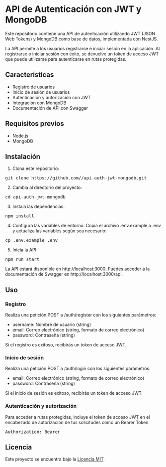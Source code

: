 <h1>API de Autenticación con JWT y MongoDB</h1>

Este repositorio contiene una API de autenticación utilizando JWT (JSON Web Tokens) y MongoDB como base de datos, implementada con NestJS.

La API permite a los usuarios registrarse e iniciar sesión en la aplicación. Al registrarse o iniciar sesión con éxito, se devuelve un token de acceso JWT que puede utilizarse para autenticarse en rutas protegidas.

<h2>Características</h2>

- Registro de usuarios
- Inicio de sesión de usuarios
- Autenticación y autorización con JWT
- Integración con MongoDB
- Documentación de API con Swagger

<h2>Requisitos previos</h2>

- Node.js
- MongoDB

<h2>Instalación</h2>

1. Clona este repositorio:

<pre>
git clone https://github.com/<tu-usuario>/api-auth-jwt-mongodb.git
</pre>

2. Cambia al directorio del proyecto:

<pre>
cd api-auth-jwt-mongodb
</pre>

3. Instala las dependencias:

<pre>
npm install
</pre>

4. Configura las variables de entorno. Copia el archivo .env.example a .env y actualiza las variables según sea necesario:

<pre>
cp .env.example .env
</pre>

5. Inicia la API:

<pre>
npm run start
</pre>

La API estará disponible en http://localhost:3000. Puedes acceder a la documentación de Swagger en http://localhost:3000/api.

<h2>Uso</h2>

<h3>Registro</h3>

Realiza una petición POST a /auth/register con los siguientes parámetros:

- username: Nombre de usuario (string)
- email: Correo electrónico (string, formato de correo electrónico)
- password: Contraseña (string)

Si el registro es exitoso, recibirás un token de acceso JWT.

<h3>Inicio de sesión</h3>

Realiza una petición POST a /auth/login con los siguientes parámetros:

- email: Correo electrónico (string, formato de correo electrónico)
- password: Contraseña (string)

Si el inicio de sesión es exitoso, recibirás un token de acceso JWT.

<h3>Autenticación y autorización</h3>

Para acceder a rutas protegidas, incluye el token de acceso JWT en el encabezado de autorización de tus solicitudes como un Bearer Token:

<pre>
Authorization: Bearer <tu-token-jwt>
</pre>

<h2>Licencia</h2>

Este proyecto se encuentra bajo la <a href="LICENSE">Licencia MIT</a>.
